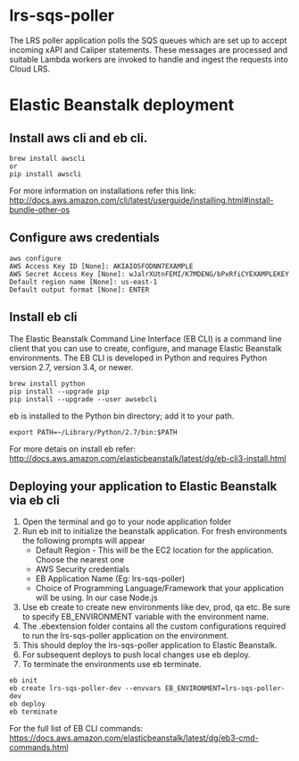 # lrs-sqs-poller

The LRS poller application polls the SQS queues which are set up to accept incoming xAPI and Caliper statements. These messages are processed and suitable Lambda workers are invoked to handle and ingest the requests into Cloud LRS.  

# Elastic Beanstalk deployment

## Install aws cli and eb cli.

```
brew install awscli
or
pip install awscli
```

For more information on installations refer this link:
http://docs.aws.amazon.com/cli/latest/userguide/installing.html#install-bundle-other-os

## Configure aws credentials

```
aws configure
AWS Access Key ID [None]: AKIAIOSFODNN7EXAMPLE
AWS Secret Access Key [None]: wJalrXUtnFEMI/K7MDENG/bPxRfiCYEXAMPLEKEY
Default region name [None]: us-east-1
Default output format [None]: ENTER
```

## Install eb cli

The Elastic Beanstalk Command Line Interface (EB CLI) is a command line client that you can use to create, configure, and manage Elastic Beanstalk environments. The EB CLI is developed in Python and requires Python version 2.7, version 3.4, or newer.

```
brew install python
pip install --upgrade pip
pip install --upgrade --user awsebcli
```

eb is installed to the Python bin directory; add it to your path.

```
export PATH=~/Library/Python/2.7/bin:$PATH
```

For more detais on install eb refer:
http://docs.aws.amazon.com/elasticbeanstalk/latest/dg/eb-cli3-install.html

## Deploying your application to Elastic Beanstalk via eb cli

1. Open the terminal and go to your node application folder
2. Run eb init to initialize the beanstalk application. For fresh environments the following prompts will appear
    - Default Region - This will be the EC2 location for the application. Choose the nearest one
    - AWS Security credentials
    - EB Application Name (Eg: lrs-sqs-poller)
    - Choice of Programming Language/Framework that your application will be using. In our case Node.js
3. Use eb create to create new environments like dev, prod, qa etc. Be sure to specify EB_ENVIRONMENT variable with the environment name.
4. The .ebextension folder contains all the custom configurations required to run the lrs-sqs-poller application on the environment.
4. This should deploy the lrs-sqs-poller application to Elastic Beanstalk.
5. For subsequent deploys to push local changes use eb deploy.
6. To terminate the environments use eb terminate.

```
eb init
eb create lrs-sqs-poller-dev --envvars EB_ENVIRONMENT=lrs-sqs-poller-dev
eb deploy
eb terminate
```

For the full list of EB CLI commands:
https://docs.aws.amazon.com/elasticbeanstalk/latest/dg/eb3-cmd-commands.html
